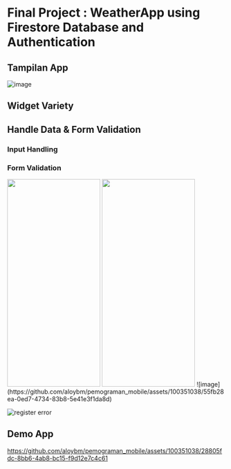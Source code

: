 # Final Project : WeatherApp using Firestore Database and Authentication

## Tampilan App
![image](https://github.com/aloybm/pemograman_mobile/assets/100351038/221328f7-9ffb-4e06-a2fb-33505adaa1fd)

## Widget Variety
## Handle Data & Form Validation

### Input Handling
### Form Validation
<img src="https://github.com/aloybm/pemograman_mobile/assets/100351038/640bee92-24c2-47cb-957b-a5c7fcd65b04" width="215" height="480">
<img src="https://github.com/aloybm/pemograman_mobile/assets/100351038/fb1695f5-ee00-4d5b-ad3a-72242f2e68da" width="215" height="480">
![image](https://github.com/aloybm/pemograman_mobile/assets/100351038/55fb28ea-0ed7-4734-83b8-5e41e3f1da8d)

![register error](https://github.com/aloybm/pemograman_mobile/assets/100351038/447aa516-cdb5-4b93-ad06-e93ff83da55f)



## Demo App
https://github.com/aloybm/pemograman_mobile/assets/100351038/28805fdc-8bb6-4ab8-bc15-f9d12e7c4c61


